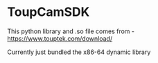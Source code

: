 # ToupCamSDK

This python library and .so file comes from - https://www.touptek.com/download/

Currently just bundled the x86-64 dynamic library
